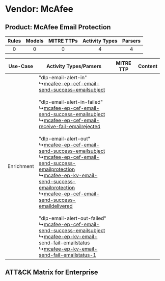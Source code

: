 Vendor: McAfee
==============
Product: McAfee Email Protection
--------------------------------
| Rules | Models | MITRE TTPs | Activity Types | Parsers |
|:-----:|:------:|:----------:|:--------------:|:-------:|
|   0   |   0    |     0      |       4        |    4    |

|  Use-Case  | Activity Types/Parsers    | MITRE TTP | Content    |
|:----------:| ---- | --------- | ---- |
| Enrichment |  "dlp-email-alert-in"<br> ↳[mcafee-ep-cef-email-send-success-emailsubject](Ps/pC_mcafeeepcefemailsendsuccessemailsubject.md)<br><br> "dlp-email-alert-in-failed"<br> ↳[mcafee-ep-cef-email-send-success-emailsubject](Ps/pC_mcafeeepcefemailsendsuccessemailsubject.md)<br> ↳[mcafee-ep-cef-email-receive-fail-emailrejected](Ps/pC_mcafeeepcefemailreceivefailemailrejected.md)<br><br> "dlp-email-alert-out"<br> ↳[mcafee-ep-cef-email-send-success-emailsubject](Ps/pC_mcafeeepcefemailsendsuccessemailsubject.md)<br> ↳[mcafee-ep-cef-email-send-success-emailprotection](Ps/pC_mcafeeepcefemailsendsuccessemailprotection.md)<br> ↳[mcafee-ep-kv-email-send-success-emailprotection](Ps/pC_mcafeeepkvemailsendsuccessemailprotection.md)<br> ↳[mcafee-ep-cef-email-send-success-emaildelivered](Ps/pC_mcafeeepcefemailsendsuccessemaildelivered.md)<br><br> "dlp-email-alert-out-failed"<br> ↳[mcafee-ep-cef-email-send-success-emailsubject](Ps/pC_mcafeeepcefemailsendsuccessemailsubject.md)<br> ↳[mcafee-ep-kv-email-send-fail-emailstatus](Ps/pC_mcafeeepkvemailsendfailemailstatus.md)<br> ↳[mcafee-ep-kv-email-send-fail-emailstatus-1](Ps/pC_mcafeeepkvemailsendfailemailstatus1.md)<br> |    | [](RM/r_m_mcafee_mcafee_email_protection_Enrichment.md) |

ATT&CK Matrix for Enterprise
----------------------------
